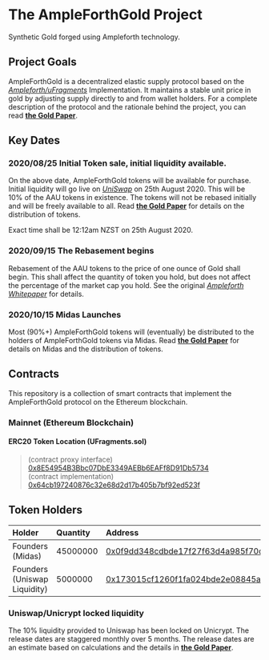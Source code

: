 # The AmpleForthGold Project  

Synthetic Gold forged using Ampleforth technology.

## Project Goals
AmpleForthGold is a decentralized elastic supply protocol based on the [*Ampleforth/uFragments*](https://github.com/ampleforth/uFragments) Implementation. It maintains a stable unit price in gold by adjusting supply directly to and from wallet holders. For a complete description of the protocol and the rationale behind the project, you can read [**the Gold Paper**](https://raw.githubusercontent.com/AmpleForthGold/AmpleForthGold/master/TheGoldPaper.pdf).

## Key Dates
### 2020/08/25 Initial Token sale, initial liquidity available.
On the above date, AmpleForthGold tokens will be available for purchase. Initial liquidity will go live on [*UniSwap*](https://uniswap.org/) on 25th August 2020. This will be 10% of the AAU tokens in existence. The tokens will not be rebased initially and will be freely available to all. Read [**the Gold Paper**](https://raw.githubusercontent.com/AmpleForthGold/AmpleForthGold/master/TheGoldPaper.pdf) for details on the distribution of tokens. 

Exact time shall be 12:12am NZST on 25th August 2020.

### 2020/09/15 The Rebasement begins
Rebasement of the AAU tokens to the price of one ounce of Gold shall begin. This shall affect the quantity of token you hold, but does not affect the percentage of the market cap you hold. See the original [*Ampleforth Whitepaper*](https://www.ampleforth.org/papers/) for details.
### 2020/10/15 Midas Launches
Most (90%+) AmpleForthGold tokens will (eventually) be distributed to the holders of AmpleForthGold tokens via Midas. Read [**the Gold Paper**](https://raw.githubusercontent.com/AmpleForthGold/AmpleForthGold/master/TheGoldPaper.pdf) for details on Midas and the distribution of tokens.   

## Contracts
This repository is a collection of smart contracts that implement the AmpleForthGold protocol on the Ethereum blockchain.
### Mainnet (Ethereum Blockchain)
#### ERC20 Token Location (UFragments.sol)
> (contract proxy interface) [0x8E54954B3Bbc07DbE3349AEBb6EAFf8D91Db5734](https://etherscan.io/address/0x8E54954B3Bbc07DbE3349AEBb6EAFf8D91Db5734)<br>
> (contract implementation) [0x64cb197240876c32e68d2d17b405b7bf92ed523f](https://etherscan.io/address/0x64cb197240876c32e68d2d17b405b7bf92ed523f)

## Token Holders
|Holder|Quantity|Address|
|:---|:---|:---|
|Founders (Midas)|45000000| [	0x0f9dd348cdbde17f27f63d4a985f70c2e2beedd5](https://etherscan.io/token/0x8E54954B3Bbc07DbE3349AEBb6EAFf8D91Db5734?a=0x0f9dd348cdbde17f27f63d4a985f70c2e2beedd5)|
|Founders (Uniswap Liquidity) |5000000| [	0x173015cf1260f1fa024bde2e08845aed61c99e3b](https://etherscan.io/token/0x8E54954B3Bbc07DbE3349AEBb6EAFf8D91Db5734?a=0x173015cf1260f1fa024bde2e08845aed61c99e3b)|

### Uniswap/Unicrypt locked liquidity
The 10% liquidity provided to Uniswap has been locked on Unicrypt. The release dates are staggered monthly over 5 months. The release dates are an estimate based on calculations and the details in [**the Gold Paper**](https://raw.githubusercontent.com/AmpleForthGold/AmpleForthGold/master/TheGoldPaper.pdf).


